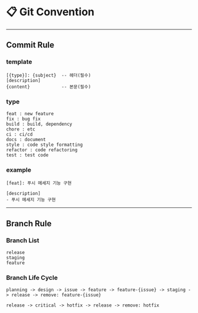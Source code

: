 # 📋 Git Convention

---

## Commit Rule

### template
```
[{type}]: {subject}  -- 헤더(필수)
[description]
{content}            -- 본문(필수)
```

### type
```
feat : new feature
fix : bug fix
build : build, dependency
chore : etc 
ci : ci/cd 
docs : document 
style : code style formatting 
refactor : code refactoring 
test : test code
```

### example
```
[feat]: 푸시 메세지 기능 구현

[description]
- 푸시 메세지 기능 구현
```

---

## Branch Rule

### Branch List
```
release
staging
feature
```

### Branch Life Cycle
```
planning -> design -> issue -> feature -> feature-{issue} -> staging -> release -> remove: feature-{issue}

release -> critical -> hotfix -> release -> remove: hotfix
```